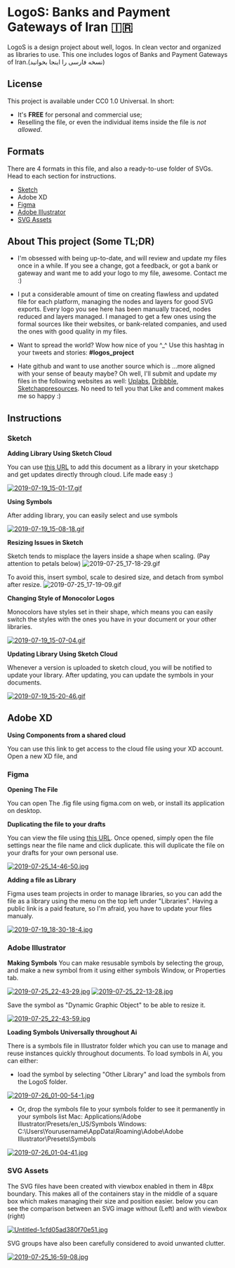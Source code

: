 # LogoS: Banks and Payment Gateways of Iran 🇮🇷
LogoS is a design project about well, logos. In clean vector and organized as libraries to use. This one includes logos of Banks and Payment Gateways of Iran.(نسخه فارسی را اینجا بخوانید)

## License
This project is available under CC0 1.0 Universal. In short:
- It's **FREE** for personal and commercial use;
- Reselling the file, or even the individual items inside the file is *not allowed*.

## Formats
There are 4 formats in this file, and also a ready-to-use folder of SVGs. Head to each section for instructions.

- [Sketch](https://github.com/zegond/logos-iran-banks/blob/master/README.md#sketch)
- Adobe XD
- [Figma](https://github.com/zegond/logos-iran-banks/blob/master/README.md#figma)
- [Adobe Illustrator](https://github.com/zegond/logos-iran-banks/blob/master/README.md#adobe-illustrator)
- [SVG Assets](https://github.com/zegond/logos-iran-banks/blob/master/README.md#svg-assets)

## About This project (Some TL;DR)
- I'm obsessed with being up-to-date, and will review and update my files once in a while. If you see a change, got a feedback, or got a bank or gateway and want me to add your logo to my file, awesome. Contact me :)

- I put a considerable amount of time on creating flawless and updated file for each platform, managing the nodes and layers for good SVG exports. Every logo you see here has been manually traced, nodes reduced and layers managed. I managed to get a few ones using the formal sources like their websites, or bank-related companies, and used the ones with good quality in my files.

- Want to spread the world? Wow how nice of you ^_^ Use this hashtag in your tweets and stories: **#logos_project**

- Hate github and want to use another source which is ...more aligned with your sense of beauty maybe? Oh well, I'll submit and update my files in the following websites as well: [Uplabs](https://uplabs.com/zegond), [Dribbble](https://dribbble.com/zegond), [Sketchappresources](https://sketchappsources.com/contributor/zegond). No need to tell you that Like and comment makes me so happy :)

## Instructions
### Sketch
**Adding Library Using Sketch Cloud**

You can use [this URL](https://sketch.cloud/s/jPwL7) to add this document as a library in your sketchapp and get updates directly through cloud. Life made easy :)

[![2019-07-19_15-01-17.gif](https://s3.gifyu.com/images/2019-07-19_15-01-17.gif)](https://gifyu.com/image/EFVX)

**Using Symbols**

After adding library, you can easily select and use symbols

[![2019-07-19_15-08-18.gif](https://s3.gifyu.com/images/2019-07-19_15-08-18.gif)](https://gifyu.com/image/EFZO)

**Resizing Issues in Sketch**

Sketch tends to misplace the layers inside a shape when scaling. (Pay attention to petals below)
![2019-07-25_17-18-29.gif](https://s3.gifyu.com/images/2019-07-25_17-18-29.gif)

To avoid this, insert symbol, scale to desired size, and detach from symbol after resize.
![2019-07-25_17-19-09.gif](https://s3.gifyu.com/images/2019-07-25_17-19-09.gif)

**Changing Style of Monocolor Logos**

Monocolors have styles set in their shape, which means you can easily switch the styles with the ones you have in your document or your other libraries.

[![2019-07-19_15-07-04.gif](https://s3.gifyu.com/images/2019-07-19_15-07-04.gif)](https://gifyu.com/image/EFZG)

**Updating Library Using Sketch Cloud**

Whenever a version is uploaded to sketch cloud, you will be notified to update your library. After updating, you can update the symbols in your documents.

[![2019-07-19_15-20-46.gif](https://s3.gifyu.com/images/2019-07-19_15-20-46.gif)](https://gifyu.com/image/EFaT)

## Adobe XD
**Using Components from a shared cloud**

You can use this link to get access to the cloud file using your XD account.
Open a new XD file, and 

### Figma
**Opening The File**

You can open The .fig file using figma.com on web, or install its application on desktop.

**Duplicating the file to your drafts**

You can view the file using [this URL](https://www.figma.com/file/siz6HblbLsZTnBbF98lczO/LogoS-Iran-Banks?node-id=0%3A1).
Once opened, simply open the file settings near the file name and click duplicate. this will duplicate the file on your drafts for your own personal use.

[![2019-07-25_14-46-50.jpg](https://s3.gifyu.com/images/2019-07-25_14-46-50.jpg)](https://gifyu.com/image/Ere6)

**Adding a file as Library**

Figma uses team projects in order to manage libraries, so you can add the file as a library using the menu on the top left under "Libraries". Having a public link is a paid feature, so I'm afraid, you have to update your files manualy.

[![2019-07-19_18-30-18-4.jpg](https://s3.gifyu.com/images/2019-07-19_18-30-18-4.jpg)](https://gifyu.com/image/EUze)

### Adobe Illustrator
**Making Symbols**
You can make resusable symbols by selecting the group, and make a new symbol from it using either symbols Window, or Properties tab.

[![2019-07-25_22-43-29.jpg](https://s3.gifyu.com/images/2019-07-25_22-43-29.jpg)](https://gifyu.com/image/Et3K)
[![2019-07-25_22-13-28.jpg](https://s3.gifyu.com/images/2019-07-25_22-13-28.jpg)](https://gifyu.com/image/Et3N)

Save the symbol as "Dynamic Graphic Object" to be able to resize it.

[![2019-07-25_22-43-59.jpg](https://s3.gifyu.com/images/2019-07-25_22-43-59.jpg)](https://gifyu.com/image/Et3T)

**Loading Symbols Universally throughout Ai**

There is a symbols file in Illustrator folder which you can use to manage and reuse instances quickly throughout documents.
To load symbols in Ai, you can either:
- load the symbol by selecting "Other Library" and load the symbols from the LogoS folder.

[![2019-07-26_01-00-54-1.jpg](https://s3.gifyu.com/images/2019-07-26_01-00-54-1.jpg)](https://gifyu.com/image/Et9P)

- Or, drop the symbols file to your symbols folder to see it permanently in your symbols list
Mac: Applications/Adobe Illustrator/Presets/en_US/Symbols
Windows: C:\Users\Yourusername\AppData\Roaming\Adobe\Adobe Illustrator\Presets\Symbols

[![2019-07-26_01-04-41.jpg](https://s3.gifyu.com/images/2019-07-26_01-04-41.jpg)](https://gifyu.com/image/Et9e)

### SVG Assets
The SVG files have been created with viewbox enabled in them in 48px boundary. This makes all of the containers stay in the middle of a square box which makes managing their size and position easier.
below you can see the comparison between an SVG image without (Left) and with viewbox (right)

[![Untitled-1cfd05ad380f70e51.jpg](https://s3.gifyu.com/images/Untitled-1cfd05ad380f70e51.jpg)](https://gifyu.com/image/EtpV)

SVG groups have also been carefully considered to avoid unwanted clutter.

[![2019-07-25_16-59-08.jpg](https://s3.gifyu.com/images/2019-07-25_16-59-08.jpg)](https://gifyu.com/image/EtpB)
